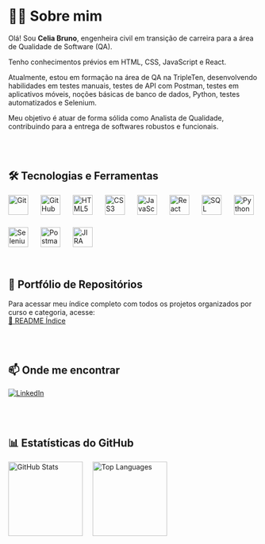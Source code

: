 # 👩‍💻 Sobre mim

Olá! Sou **Celia Bruno**, engenheira civil em transição de carreira para a área de Qualidade de Software (QA).

Tenho conhecimentos prévios em HTML, CSS, JavaScript e React.  

Atualmente, estou em formação na área de QA na TripleTen, desenvolvendo habilidades em testes manuais, testes de API com Postman, testes em aplicativos móveis, noções básicas de banco de dados, Python, testes automatizados e Selenium. 

Meu objetivo é atuar de forma sólida como Analista de Qualidade, contribuindo para a entrega de softwares robustos e funcionais.


<br>

<br>

## 🛠️ Tecnologias e Ferramentas

<div style="display: flex; flex-wrap: wrap; justify-content: flex-start; gap: 25px;">

  <img src="https://cdn.jsdelivr.net/gh/devicons/devicon/icons/git/git-original.svg" width="40" alt="Git" />
  <img src="https://cdn.jsdelivr.net/gh/devicons/devicon/icons/github/github-original.svg" width="40" alt="GitHub" />
  <img src="https://cdn.jsdelivr.net/gh/devicons/devicon/icons/html5/html5-original.svg" width="40" alt="HTML5" />
  <img src="https://cdn.jsdelivr.net/gh/devicons/devicon/icons/css3/css3-original.svg" width="40" alt="CSS3" />
  <img src="https://cdn.jsdelivr.net/gh/devicons/devicon/icons/javascript/javascript-original.svg" width="40" alt="JavaScript" />
  <img src="https://cdn.jsdelivr.net/gh/devicons/devicon/icons/react/react-original.svg" width="40" alt="React" />
  <img src="https://cdn.jsdelivr.net/gh/devicons/devicon/icons/mysql/mysql-original.svg" width="40" alt="SQL" />
  <img src="https://cdn.jsdelivr.net/gh/devicons/devicon/icons/python/python-original.svg" width="40" alt="Python" />
  <img src="https://cdn.jsdelivr.net/gh/devicons/devicon/icons/selenium/selenium-original.svg" width="40" alt="Selenium" />
  <img src="https://cdn.jsdelivr.net/gh/devicons/devicon/icons/postman/postman-original.svg" width="40" alt="Postman" />
  <img src="https://cdn.jsdelivr.net/gh/devicons/devicon/icons/jira/jira-original.svg" width="40" alt="JIRA" />

</div>


<br>

<br>

## 📁 Portfólio de Repositórios

Para acessar meu índice completo com todos os projetos organizados por curso e categoria, acesse:  
[📂 README Índice](./README-INDICE.md)


<br>

<br>

## 📫 Onde me encontrar

[![LinkedIn](https://img.shields.io/badge/LinkedIn-0077B5?style=for-the-badge&logo=linkedin&logoColor=white)](https://www.linkedin.com/in/celia-paiva/)


<br>

<br>

## 📊 Estatísticas do GitHub

<div style="display: flex; gap: 20px; flex-wrap: wrap; align-items: center;">

  <img src="https://github-readme-stats.vercel.app/api?username=celiapaivab&show_icons=true&theme=default&count_private=true" alt="GitHub Stats" height="150"/>
  
  <img src="https://github-readme-stats.vercel.app/api/top-langs/?username=celiapaivab&layout=compact&theme=default" alt="Top Languages" height="150"/>

</div>
